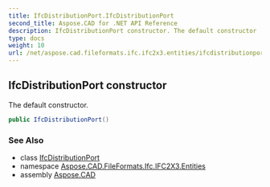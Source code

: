 ```yaml
---
title: IfcDistributionPort.IfcDistributionPort
second_title: Aspose.CAD for .NET API Reference
description: IfcDistributionPort constructor. The default constructor
type: docs
weight: 10
url: /net/aspose.cad.fileformats.ifc.ifc2x3.entities/ifcdistributionport/ifcdistributionport/
---
```

## IfcDistributionPort constructor

The default constructor.

```csharp
public IfcDistributionPort()
```

### See Also

* class [IfcDistributionPort](../)
* namespace [Aspose.CAD.FileFormats.Ifc.IFC2X3.Entities](../../ifcdistributionport/)
* assembly [Aspose.CAD](../../../)


